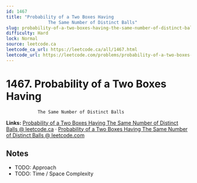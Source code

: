 ```yaml
--- 
id: 1467
title: "Probability of a Two Boxes Having
                The Same Number of Distinct Balls"
slug: probability-of-a-two-boxes-having-the-same-number-of-distinct-balls
difficulty: Hard
lock: Normal
source: leetcode.ca
leetcode_ca_url: https://leetcode.ca/all/1467.html
leetcode_url: https://leetcode.com/problems/probability-of-a-two-boxes-having-the-same-number-of-distinct-balls/
---
```


# 1467. Probability of a Two Boxes Having
                The Same Number of Distinct Balls

**Links:** [Probability of a Two Boxes Having
                The Same Number of Distinct Balls @ leetcode.ca](https://leetcode.ca/all/1467.html) · [Probability of a Two Boxes Having
                The Same Number of Distinct Balls @ leetcode.com](https://leetcode.com/problems/probability-of-a-two-boxes-having-the-same-number-of-distinct-balls/)

## Notes
- TODO: Approach
- TODO: Time / Space Complexity
